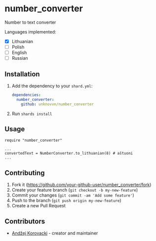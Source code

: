 # number_converter

Number to text converter

Languages implemented:
- [x] Lithuanian
- [ ] Polish
- [ ] English
- [ ] Russian

## Installation

1. Add the dependency to your `shard.yml`:

   ```yaml
   dependencies:
     number_converter:
       github: unknovvn/number_converter
   ```

2. Run `shards install`

## Usage

```crystal
require "number_converter"

...
convertedText = NumberConverter.to_lithuanian(8) # aštuoni
...

```

## Contributing

1. Fork it (<https://github.com/your-github-user/number_converter/fork>)
2. Create your feature branch (`git checkout -b my-new-feature`)
3. Commit your changes (`git commit -am 'Add some feature'`)
4. Push to the branch (`git push origin my-new-feature`)
5. Create a new Pull Request

## Contributors

- [Andžej Korovacki](https://github.com/unknovvn) - creator and maintainer

